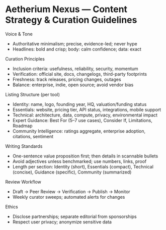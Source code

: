 # Aetherium Nexus — Content Strategy & Curation Guidelines

Voice & Tone
- Authoritative minimalism; precise, evidence-led; never hype
- Headlines: bold and crisp; body: calm confidence; data: exact

Curation Principles
- Inclusion criteria: usefulness, reliability, security, momentum
- Verification: official site, docs, changelogs, third-party footprints
- Freshness: track releases, pricing changes, outages
- Balance: enterprise, indie, open source; avoid vendor bias

Listing Structure (per tool)
- Identity: name, logo, founding year, HQ, valuation/funding status
- Essentials: website, pricing tier, API status, integrations, mobile support
- Technical: architecture, data, compute, privacy, environmental impact
- Expert Guidance: Best For (5–7 use cases), Consider If, Limitations, Roadmap
- Community Intelligence: ratings aggregate, enterprise adoption, citations, sentiment

Writing Standards
- One-sentence value proposition first; then details in scannable bullets
- Avoid adjectives unless benchmarked; use numbers, links, proof
- Length per section: Identity (short), Essentials (compact), Technical (concise), Guidance (specific), Community (summarized)

Review Workflow
- Draft → Peer Review → Verification → Publish → Monitor
- Weekly curator sweeps; automated alerts for changes

Ethics
- Disclose partnerships; separate editorial from sponsorships
- Respect user privacy; anonymize sensitive data

